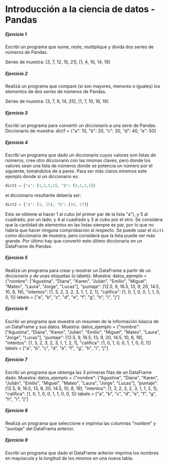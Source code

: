 # **Introducción a la ciencia de datos - Pandas**

##### **Ejercicio 1**
Escribí un programa que sume, reste, multiplique y divida dos series de números de Pandas.

Series de muestra: [3, 7, 12, 15, 21], [1, 4, 10, 14, 19]

##### **Ejercicio 2**
Realizá un programa que compare (si son mayores, menores o iguales) los elementos de dos series de números de Pandas.

Series de muestra: [3, 7, 9, 14, 25], [1, 7, 10, 16, 19]

##### **Ejercicio 3**
Escribí un programa para convertir un diccionario a una serie de Pandas.
Diccionario de muestra: dict1 = {"a": 10, "b": 20, "c": 30, "d": 40, "e": 50}

##### **Ejercicio 4**
Escribí un programa que dado un diccionario cuyos valores son listas de números, cree otro diccionario con las mismas claves, pero donde los valores sean una lista de números donde se potencia un número por el siguiente, tomándolos de a pares. Para ser más claros miremos este ejemplo donde si un diccionario es:

```python
dict1 = {"a": [1,3,5,2], "b": [4,2,3,3]}
```

el diccionario resultante debería ser:

```python
dict2 = {"a": [1, 25], "b": [16, 27]}
```

Esto se obtiene al hacer 1 al cubo (el primer par de la lista "a"), y 5 al cuadrado, por un lado; y 4 al cuadrado y 3 al cubo por el otro. Se considera que la cantidad de elementos en las listas siempre es par, por lo que no habría que hacer ninguna comprobación al respecto. Se puede usar el `dict1` como diccionario de muestra, pero considerá que la lista puede ser más grande.
Por último hay que convertir este último diccionario en un DataFrame de Pandas.

##### **Ejercicio 5**
Realizá un programa para crear y mostrar un DataFrame a partir de un diccionario y de unas etiquetas (o labels).
Muestra:
datos_ejemplo = {"nombre": ["Agustina", "Diana", "Karen", "Julián", "Emilio", "Miguel", "Mateo", "Laura", "Jorge", "Lucas"],
"puntaje": [12.5, 9, 16.5, 13, 9, 20, 14.5, 10, 8, 19],
"intentos": [1, 3, 2, 3, 2, 3, 1, 1, 2, 1],
"califica": [1, 0, 1, 0, 0, 1, 1, 0, 0, 1]}
labels = ["a", "b", "c", "d", "e", "f", "g", "h", "i", "j"]


##### **Ejercicio 6**
Escribí un programa que muestre un resumen de la información básica de un DataFrame y sus datos.
Muestra:
datos_ejemplo = {"nombre": ["Agustina", "Diana", "Karen", "Julián", "Emilio", "Miguel", "Mateo", "Laura", "Jorge", "Lucas"],
"puntaje": [12.5, 9, 16.5, 13, 9, 20, 14.5, 10, 8, 19],
"intentos": [1, 3, 2, 3, 2, 3, 1, 1, 2, 1],
"califica": [1, 0, 1, 0, 0, 1, 1, 0, 0, 1]}
labels = ["a", "b", "c", "d", "e", "f", "g", "h", "i", "j"]

##### **Ejercicio 7**
Escribí un programa que obtenga las 3 primeras filas de un DataFrame dado.
Muestra:
datos_ejemplo = {"nombre": ["Agustina", "Diana", "Karen", "Julián", "Emilio", "Miguel", "Mateo", "Laura", "Jorge", "Lucas"],
"puntaje": [12.5, 9, 16.5, 13, 9, 20, 14.5, 10, 8, 19],
"intentos": [1, 3, 2, 3, 2, 3, 1, 1, 2, 1],
"califica": [1, 0, 1, 0, 0, 1, 1, 0, 0, 1]}
labels = ["a", "b", "c", "d", "e", "f", "g", "h", "i", "j"]

##### **Ejercicio 8**
Realizá un programa que seleccione e impirma las columnas "nombre" y "puntaje" del DataFrama anterior.

##### **Ejercicio 9**
Escribí un programa que dado el DataFrame anterior imprima los nombres en mayúscula y la longitud de los mismos en una nueva tabla.
